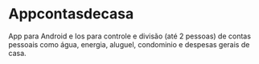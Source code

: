 # Appcontasdecasa
 App para Android e Ios para controle e divisão (até 2 pessoas) de contas pessoais como
 água, energia, aluguel, condominio e despesas gerais de casa.
